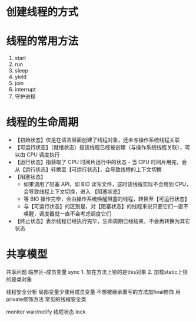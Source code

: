 # 创建线程的方式


# 线程的常用方法
1. start
2. run 
3. sleep
4. yield
5. join
6. interrupt
7. 守护进程
# 线程的生命周期
- 【初始状态】仅是在语言层面创建了线程对象，还未与操作系统线程关联
- 【可运行状态】（就绪状态）指该线程已经被创建（与操作系统线程关联），可以由 CPU 调度执行
- 【运行状态】指获取了 CPU 时间片运行中的状态
      - 当 CPU 时间片用完，会从【运行状态】转换至【可运行状态】，会导致线程的上下文切换
- 【阻塞状态】
     - 如果调用了阻塞 API，如 BIO 读写文件，这时该线程实际不会用到 CPU，会导致线程上下文切换，进入 【阻塞状态】
     - 等 BIO 操作完毕，会由操作系统唤醒阻塞的线程，转换至【可运行状态】
     - 与【可运行状态】的区别是，对【阻塞状态】的线程来说只要它们一直不唤醒，调度器就一直不会考虑调度它们
- 【终止状态】表示线程已经执行完毕，生命周期已经结束，不会再转换为其它状态

# 共享模型
共享问题 
    临界区-成员变量
sync
    1. 加在方法上锁的是this对象
    2. 加载static上锁的是类对象

线程安全分析
    局部变量少使用成员变量
    不想被继承重写的方法加final修饰
    用private修饰方法
常见的线程安全类

monitor
wair/notify
线程状态
lock